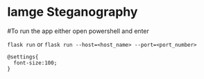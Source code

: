 # Iamge Steganography

#To run the app either open powershell and enter

`flask run` 
or
`flask run --host=<host_name> --port=<port_number>`

```
@settings{
  font-size:100;
}
```
